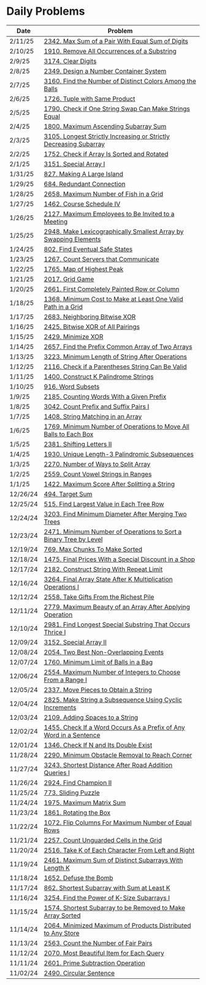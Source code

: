 # Daily Problems

| Date | Problem |
|-----|-----|
| 2/11/25 | [2342. Max Sum of a Pair With Equal Sum of Digits](Solutions/Python/max_sum_of_a_pair_with_equal_sum_of_digits.py) |
| 2/10/25 | [1910. Remove All Occurrences of a Substring](Solutions/Python/remove_all_occurrences_of_a_substring.py) |
| 2/9/25 | [3174. Clear Digits](Solutions/Python/clear_digits.py) |
| 2/8/25 | [2349. Design a Number Container System](Solutions/Python/design_a_number_container_system.py) |
| 2/7/25 | [3160. Find the Number of Distinct Colors Among the Balls](Solutions/Python/find_the_number_of_distinct_colors_among_the_balls.py) |
| 2/6/25 | [1726. Tuple with Same Product](Solutions/Python/tuple_with_same_product.py) |
| 2/5/25 | [1790. Check if One String Swap Can Make Strings Equal](Solutions/Python/check_if_one_string_swap_can_make_strings_equal.py) |
| 2/4/25 | [1800. Maximum Ascending Subarray Sum](Solutions/Python/maximum_ascending_subarray_sum.py) |
| 2/3/25 | [3105. Longest Strictly Increasing or Strictly Decreasing Subarray](Solutions/Python/longest_strictly_increasing_or_strictly_decreasing_subarray.py) |
| 2/2/25 | [1752. Check if Array Is Sorted and Rotated](Solutions/Python/check_if_array_is_sorted_and_rotated.py) |
| 2/1/25 | [3151. Special Array I](Solutions/Python/special_array_i.py) |
| 1/31/25 | [827. Making A Large Island](Solutions/Python/making_a_large_island.py) |
| 1/29/25 | [684. Redundant Connection](Solutions/Python/redundant_connection.py) |
| 1/28/25 | [2658. Maximum Number of Fish in a Grid](Solutions/Python/maximum_number_of_fish_in_a_grid.py) |
| 1/27/25 | [1462. Course Schedule IV](Solutions/Python/course_schedule_iv.py) |
| 1/26/25 | [2127. Maximum Employees to Be Invited to a Meeting](Solutions/Python/maximum_employees_to_be_invited_to_a_meeting.py) |
| 1/25/25 | [2948. Make Lexicographically Smallest Array by Swapping Elements](Solutions/Python/make_lexicographically_smallest_array_by_swapping_elements.py) |
| 1/24/25 | [802. Find Eventual Safe States](Solutions/Python/find_eventual_safe_states.py) |
| 1/23/25 | [1267. Count Servers that Communicate](Solutions/Python/count_servers_that_communicate.py) |
| 1/22/25 | [1765. Map of Highest Peak](Solutions/Python/map_of_highest_peak.py) |
| 1/21/25 | [2017. Grid Game](Solutions/Python/grid_game.py) |
| 1/20/25 | [2661. First Completely Painted Row or Column](Solutions/Python/first_completely_painted_row_or_column.py) |
| 1/18/25 | [1368. Minimum Cost to Make at Least One Valid Path in a Grid](Solutions/Python/minimum_cost_to_make_at_least_one_valid_path_in_a_grid.py) |
| 1/17/25 | [2683. Neighboring Bitwise XOR](Solutions/Python/neighboring_bitwise_xor.py) |
| 1/16/25 | [2425. Bitwise XOR of All Pairings](Solutions/Python/bitwise_xor_of_all_pairings.py) |
| 1/15/25 | [2429. Minimize XOR](Solutions/Python/minimize_xor.py) |
| 1/14/25 | [2657. Find the Prefix Common Array of Two Arrays](Solutions/Python/find_the_prefix_common_array_of_two_arrays.py) |
| 1/13/25 | [3223. Minimum Length of String After Operations](Solutions/Python/minimum_length_of_string_after_operations.py) |
| 1/12/25 | [2116. Check if a Parentheses String Can Be Valid](Solutions/Python/check_if_a_parentheses_string_can_be_valid.py) |
| 1/11/25 | [1400. Construct K Palindrome Strings](Solutions/Python/construct_k_palindrome_strings.py) |
| 1/10/25 | [916. Word Subsets](Solutions/Python/word_subsets.py) |
| 1/9/25 | [2185. Counting Words With a Given Prefix](Solutions/Python/counting_words_with_a_given_prefix.py) |
| 1/8/25 | [3042. Count Prefix and Suffix Pairs I](Solutions/Python/count_prefix_and_suffix_pairs_i.py) |
| 1/7/25 | [1408. String Matching in an Array](Solutions/Python/string_matching_in_an_array.py) |
| 1/6/25 | [1769. Minimum Number of Operations to Move All Balls to Each Box](Solutions/Python/minimum_number_of_operations_to_move_all_balls_to_each_box.py) |
| 1/5/25 | [2381. Shifting Letters II](Solutions/Python/shifting_letters_ii.py) |
| 1/4/25 | [1930. Unique Length-3 Palindromic Subsequences](Solutions/Python/unique_length_3_palindromic_subsequences.py) |
| 1/3/25 | [2270. Number of Ways to Split Array](Solutions/Python/number_of_ways_to_split_array.py) |
| 1/2/25 | [2559. Count Vowel Strings in Ranges](Solutions/Python/count_vowel_strings_in_ranges.py) |
| 1/1/25 | [1422. Maximum Score After Splitting a String](Solutions/Python/maximum_score_after_splitting_a_string.py) |
| 12/26/24 | [494. Target Sum](Solutions/Python/target_sum.py) |
| 12/25/24 | [515. Find Largest Value in Each Tree Row](Solutions/Python/find_largest_value_in_each_tree_row.py) |
| 12/24/24 | [3203. Find Minimum Diameter After Merging Two Trees](Solutions/Python/find_minimum_diameter_after_merging_two_trees.py) |
| 12/23/24 | [2471. Minimum Number of Operations to Sort a Binary Tree by Level](Solutions/Python/minimum_number_of_operations_to_sort_a_binary_tree_by_level.py) |
| 12/19/24 | [769. Max Chunks To Make Sorted](Solutions/Python/max_chunks_to_make_sorted.py) |
| 12/18/24 | [1475. Final Prices With a Special Discount in a Shop](Solutions/Python/final_prices_with_a_special_discount_in_a_shop.py) |
| 12/17/24 | [2182. Construct String With Repeat Limit](Solutions/Python/construct_string_with_repeat_limit.py) |
| 12/16/24 | [3264. Final Array State After K Multiplication Operations I](Solutions/Python/final_array_state_after_k_multiplication_operations_i.py) |
| 12/12/24 | [2558. Take Gifts From the Richest Pile](Solutions/Python/take_gifts_from_the_richest_pile.py) |
| 12/11/24 | [2779. Maximum Beauty of an Array After Applying Operation](Solutions/Python/maximum_beauty_of_an_array_after_applying_operation.py) |
| 12/10/24 | [2981. Find Longest Special Substring That Occurs Thrice I](Solutions/Python/find_longest_special_substring_that_occurs_thrice_i.py) |
| 12/09/24 | [3152. Special Array II](Solutions/Python/special_array_ii.py) |
| 12/08/24 | [2054. Two Best Non-Overlapping Events](Solutions/Python/two_best_non_overlapping_events.py) |
| 12/07/24 | [1760. Minimum Limit of Balls in a Bag](Solutions/Python/minimum_limit_of_balls_in_a_bag.py) |
| 12/06/24 | [2554. Maximum Number of Integers to Choose From a Range I](Solutions/Python/maximum_number_of_integers_to_choose_from_a_range_i.py) |
| 12/05/24 | [2337. Move Pieces to Obtain a String](Solutions/Python/move_pieces_to_obtain_a_string.py) |
| 12/04/24 | [2825. Make String a Subsequence Using Cyclic Increments](Solutions/Python/make_string_a_subsequence_using_cyclic_increments.py) |
| 12/03/24 | [2109. Adding Spaces to a String](Solutions/Python/adding_spaces_to_a_string.py) |
| 12/02/24 | [1455. Check If a Word Occurs As a Prefix of Any Word in a Sentence](Solutions/Python/check_if_a_word_occurs_as_a_prefix_of_any_word_in_a_sentence.py) |
| 12/01/24 | [1346. Check If N and Its Double Exist](Solutions/Python/check_if_n_and_its_double_exist.py) |
| 11/28/24 | [2290. Minimum Obstacle Removal to Reach Corner](Solutions/Python/minimum_obstacle_removal_to_reach_corner.py) |
| 11/27/24 | [3243. Shortest Distance After Road Addition Queries I](Solutions/Python/shortest_distance_after_road_addition_queries_i.py) |
| 11/26/24 | [2924. Find Champion II](Solutions/Python/find_champion_ii.py) |
| 11/25/24 | [773. Sliding Puzzle](Solutions/Python/sliding_puzzle.py) |
| 11/24/24 | [1975. Maximum Matrix Sum](Solutions/Python/maximum_matrix_sum.py) |
| 11/23/24 | [1861. Rotating the Box](Solutions/Python/rotating_the_box.py) |
| 11/22/24 | [1072. Flip Columns For Maximum Number of Equal Rows](Solutions/Python/flip_columns_for_maximum_number_of_equal_rows.py) |
| 11/21/24 | [2257. Count Unguarded Cells in the Grid](Solutions/Python/count_unguarded_cells_in_the_grid.py) |
| 11/20/24 | [2516. Take K of Each Character From Left and Right](Solutions/Python/take_k_of_each_character_from_left_and_right.py) |
| 11/19/24 | [2461. Maximum Sum of Distinct Subarrays With Length K](Solutions/Python/maximum_sum_of_distinct_subarrays_with_length_k.py) |
| 11/18/24 | [1652. Defuse the Bomb](Solutions/Python/defuse_the_bomb.py) |
| 11/17/24 | [862. Shortest Subarray with Sum at Least K](Solutions/Python/shortest_subarray_with_sum_at_least_k.py) |
| 11/16/24 | [3254. Find the Power of K-Size Subarrays I](Solutions/Python/find_the_power_of_k_size_subarrays_i.py) |
| 11/15/24 | [1574. Shortest Subarray to be Removed to Make Array Sorted](Solutions/Python/shortest_subarray_to_be_removed_to_make_array_sorted.py) |
| 11/14/24 | [2064. Minimized Maximum of Products Distributed to Any Store](Solutions/Python/minimized_maximum_of_products_distributed_to_any_store.py) |
| 11/13/24 | [2563. Count the Number of Fair Pairs](Solutions/Python/count_the_number_of_fair_pairs.py) |
| 11/12/24 | [2070. Most Beautiful Item for Each Query](Solutions/Python/most_beautiful_item_for_each_query.py) |
| 11/11/24 | [2601. Prime Subtraction Operation](Solutions/Python/prime_subtraction_operation.py) |
| 11/02/24 | [2490. Circular Sentence](Solutions/Python/circular_sentence.py) |
